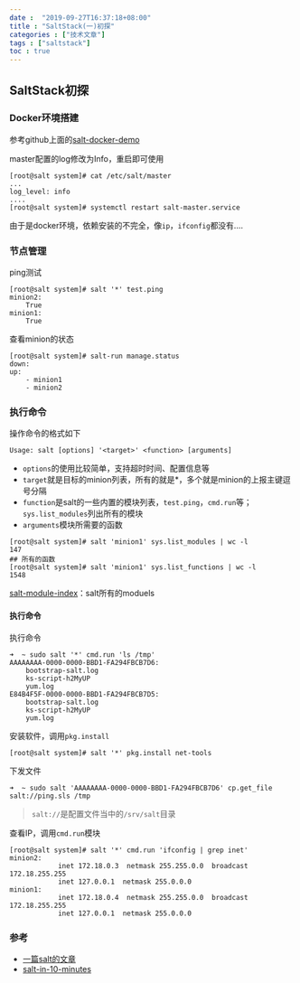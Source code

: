 ```yaml
---
date :  "2019-09-27T16:37:18+08:00" 
title : "SaltStack(一)初探" 
categories : ["技术文章"] 
tags : ["saltstack"] 
toc : true
---
```


## SaltStack初探 ##

### Docker环境搭建

参考github上面的[salt-docker-demo](https://github.com/gtmanfred/salt-docker-demo)

master配置的log修改为Info，重启即可使用

```shell
[root@salt system]# cat /etc/salt/master
...
log_level: info
....
[root@salt system]# systemctl restart salt-master.service 
```

由于是docker环境，依赖安装的不完全，像`ip`，`ifconfig`都没有.... 

### 节点管理 ###

ping测试

```shell
[root@salt system]# salt '*' test.ping
minion2:
    True
minion1:
    True
```

查看minion的状态

``` shell
[root@salt system]# salt-run manage.status
down:
up:
    - minion1
    - minion2
```

### 执行命令 ###

操作命令的格式如下

``` shell
Usage: salt [options] '<target>' <function> [arguments]                        
```
- `options`的使用比较简单，支持超时时间、配置信息等
- `target`就是目标的minion列表，所有的就是*，多个就是minion的上报主键逗号分隔
- `function`是salt的一些内置的模块列表，`test.ping`，`cmd.run`等； `sys.list_modules`列出所有的模块
- `arguments`模块所需要的函数

```shell
[root@salt system]# salt 'minion1' sys.list_modules | wc -l
147
## 所有的函数
[root@salt system]# salt 'minion1' sys.list_functions | wc -l    
1548
```

[salt-module-index](https://docs.saltstack.com/en/latest/salt-modindex.html)：salt所有的moduels

#### 执行命令

执行命令

```
➜  ~ sudo salt '*' cmd.run 'ls /tmp'
AAAAAAAA-0000-0000-BBD1-FA294FBCB7D6:
    bootstrap-salt.log
    ks-script-h2MyUP
    yum.log
E84B4F5F-0000-0000-BBD1-FA294FBCB7D5:
    bootstrap-salt.log
    ks-script-h2MyUP
    yum.log
```

安装软件，调用`pkg.install`

```
[root@salt system]# salt '*' pkg.install net-tools
```

下发文件

```shell
➜  ~ sudo salt 'AAAAAAAA-0000-0000-BBD1-FA294FBCB7D6' cp.get_file salt://ping.sls /tmp          
```

> `salt://`是配置文件当中的`/srv/salt`目录

查看IP，调用`cmd.run`模块

```shell
[root@salt system]# salt '*' cmd.run 'ifconfig | grep inet'
minion2:
            inet 172.18.0.3  netmask 255.255.0.0  broadcast 172.18.255.255
            inet 127.0.0.1  netmask 255.0.0.0
minion1:
            inet 172.18.0.4  netmask 255.255.0.0  broadcast 172.18.255.255
            inet 127.0.0.1  netmask 255.0.0.0
```



### 参考 ###

  * [一篇salt的文章](http://ohmystack.com/articles/) 
  * [salt-in-10-minutes](https://docs.saltstack.com/en/latest/topics/tutorials/walkthrough.html#salt-in-10-minutes)


